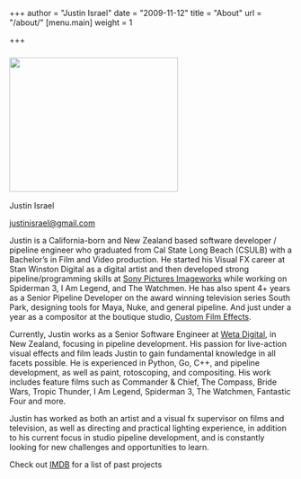 +++
author = "Justin Israel"
date = "2009-11-12"
title = "About"
url = "/about/"
[menu.main]
weight = 1

+++
### <img class="alignleft size-full wp-image-222" title="photo1-300x239" src="/wp-content/uploads/2009/11/photo1-300x2391.jpeg" alt="" width="300" height="239" />

Justin Israel

<span style="color: #ff6600;"><a href='mailto:jus%74ini%73rael@gmail%2Ec%6Fm'>justinisrael@gmail.com</a></span>

Justin is a California-born and New Zealand based software developer / pipeline engineer who graduated from Cal State Long Beach (CSULB) with a Bachelor’s in Film and Video production. He started his Visual FX career at Stan Winston Digital as a digital artist and then developed strong pipeline/programming skills at [Sony Pictures Imageworks](http://www.imageworks.com/) while working on Spiderman 3, I Am Legend, and The Watchmen. He has also spent 4+ years as a Senior Pipeline Developer on the award winning television series South Park, designing tools for Maya, Nuke, and general pipeline. And just under a year as a compositor at the boutique studio, [Custom Film Effects](http://www.imdb.com/company/co0067412/).

Currently, Justin works as a Senior Software Engineer at [Weta Digital](wetafx.co.nz), in New Zealand, focusing in pipeline development. His passion for live-action visual effects and film leads Justin to gain fundamental knowledge in all facets possible. He is experienced in Python, Go, C++, and pipeline development, as well as paint, rotoscoping, and compositing. His work includes feature films such as Commander & Chief, The Compass, Bride Wars, Tropic Thunder, I Am Legend, Spiderman 3, The Watchmen, Fantastic Four and more.

Justin has worked as both an artist and a visual fx supervisor on films and television, as well as directing and practical lighting experience, in addition to his current focus in studio pipeline development, and is constantly looking for new challenges and opportunities to learn.

Check out [IMDB](http://www.imdb.com/name/nm1920992/) for a list of past projects